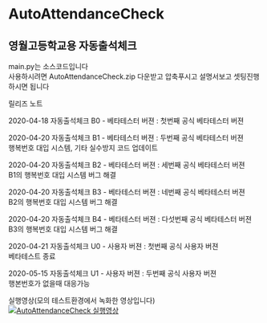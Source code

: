 AutoAttendanceCheck
===

영월고등학교용 자동출석체크
---

main.py는 소스코드입니다   
사용하시려면 AutoAttendanceCheck.zip 다운받고 압축푸시고 설명서보고 셋팅진행하시면 됩니다


릴리즈 노트     

2020-04-18 자동출석체크 B0 - 베타테스터 버젼 : 첫번째 공식 베타테스터 버젼

2020-04-20 자동출석체크 B1 - 베타테스터 버젼 : 두번째 공식 베타테스터 버젼   
    행복번호 대입 시스템, 기타 실수방지 코드 업데이트

2020-04-20 자동출석체크 B2 - 베타테스터 버젼 : 세번째 공식 베타테스터 버젼   
    B1의 행복번호 대입 시스템 버그 해결

2020-04-20 자동출석체크 B3 - 베타테스터 버젼 : 네번째 공식 베타테스터 버젼   
    B2의 행복번호 대입 시스템 버그 해결

2020-04-20 자동출석체크 B4 - 베타테스터 버젼 : 다섯번째 공식 베타테스터 버젼   
    B3의 행복번호 대입 시스템 버그 해결

2020-04-21 자동출석체크 U0 - 사용자 버젼 : 첫번째 공식 사용자 버젼      
    베타테스트 종료   

2020-05-15 자동출석체크 U1 - 사용자 버젼 : 두번째 공식 사용자 버젼      
    행본번호가 없을때 대응가능  
   


실행영상(모의 테스트환경에서 녹화한 영상입니다)   
[![AutoAttendanceCheck 실행영상](https://i.ytimg.com/vi/EAf_zht344o/hqdefault.jpg?sqp=-oaymwEZCNACELwBSFXyq4qpAwsIARUAAIhCGAFwAQ==&rs=AOn4CLA2kH63UYPxGHVojOdWeb-spv4Q0Q)](https://youtu.be/EAf_zht344o)

